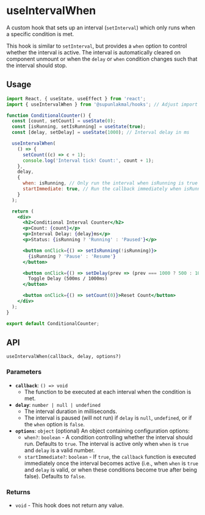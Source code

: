 # useIntervalWhen

A custom hook that sets up an interval (`setInterval`) which only runs when a specific condition is met.

This hook is similar to `setInterval`, but provides a `when` option to control whether the interval is active. The interval is automatically cleared on component unmount or when the `delay` or `when` condition changes such that the interval should stop.

## Usage

```jsx
import React, { useState, useEffect } from 'react';
import { useIntervalWhen } from '@supunlakmal/hooks'; // Adjust import path

function ConditionalCounter() {
  const [count, setCount] = useState(0);
  const [isRunning, setIsRunning] = useState(true);
  const [delay, setDelay] = useState(1000); // Interval delay in ms

  useIntervalWhen(
    () => {
      setCount((c) => c + 1);
      console.log('Interval tick! Count:', count + 1);
    },
    delay,
    {
      when: isRunning, // Only run the interval when isRunning is true
      startImmediate: true, // Run the callback immediately when isRunning becomes true
    }
  );

  return (
    <div>
      <h2>Conditional Interval Counter</h2>
      <p>Count: {count}</p>
      <p>Interval Delay: {delay}ms</p>
      <p>Status: {isRunning ? 'Running' : 'Paused'}</p>

      <button onClick={() => setIsRunning(!isRunning)}>
        {isRunning ? 'Pause' : 'Resume'}
      </button>

      <button onClick={() => setDelay(prev => (prev === 1000 ? 500 : 1000))}>
        Toggle Delay (500ms / 1000ms)
      </button>

      <button onClick={() => setCount(0)}>Reset Count</button>
    </div>
  );
}

export default ConditionalCounter;

```

## API

`useIntervalWhen(callback, delay, options?)`

### Parameters

-   **`callback`**: `() => void`
    -   The function to be executed at each interval when the condition is met.
-   **`delay`**: `number | null | undefined`
    -   The interval duration in milliseconds.
    -   The interval is paused (will not run) if `delay` is `null`, `undefined`, or if the `when` option is `false`.
-   **`options`**: `object` (optional)
    An object containing configuration options:
    -   `when?`: `boolean` - A condition controlling whether the interval should run. Defaults to `true`. The interval is active only when `when` is `true` and `delay` is a valid number.
    -   `startImmediate?`: `boolean` - If `true`, the `callback` function is executed immediately once the interval becomes active (i.e., when `when` is `true` and `delay` is valid, or when these conditions become true after being false). Defaults to `false`.

### Returns

-   `void` - This hook does not return any value.
